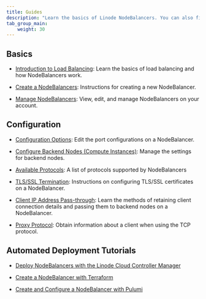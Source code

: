 ```yaml
---
title: Guides
description: "Learn the basics of Linode NodeBalancers. You can also find guides on using Developer Tools to create and manage Linode NodeBalancers."
tab_group_main:
    weight: 30
---
```


## Basics

- [Introduction to Load Balancing](/docs/products/networking/nodebalancers/guides/load-balancing/): Learn the basics of load balancing and how NodeBalancers work.

- [Create a NodeBalancers](/docs/products/networking/nodebalancers/guides/create/): Instructions for creating a new NodeBalancer.

- [Manage NodeBalancers](/docs/products/networking/nodebalancers/guides/manage/): View, edit, and manage NodeBalancers on your account.

## Configuration

- [Configuration Options](/docs/products/networking/nodebalancers/guides/configure/): Edit the port configurations on a NodeBalancer.

- [Configure Backend Nodes (Compute Instances)](/docs/products/networking/nodebalancers/guides/backends/): Manage the settings for backend nodes.

- [Available Protocols](/docs/products/networking/nodebalancers/guides/protocols/): A list of protocols supported by NodeBalancers

- [TLS/SSL Termination](/docs/products/networking/nodebalancers/guides/ssl-termination/): Instructions on configuring TLS/SSL certificates on a NodeBalancer.

- [Client IP Address Pass-through](/docs/products/networking/nodebalancers/guides/client-ip/): Learn the methods of retaining client connection details and passing them to backend nodes on a NodeBalancer.

- [Proxy Protocol](/docs/products/networking/nodebalancers/guides/proxy-protocol/): Obtain information about a client when using the TCP protocol.

## Automated Deployment Tutorials

- [Deploy NodeBalancers with the Linode Cloud Controller Manager](/docs/guides/getting-started-with-load-balancing-on-a-lke-cluster/)

- [Create a NodeBalancer with Terraform](/docs/guides/create-a-nodebalancer-with-terraform/)

- [Create and Configure a NodeBalancer with Pulumi](/docs/applications/configuration-management/deploy-in-code-with-pulumi/#create-and-configure-a-nodebalancer)
